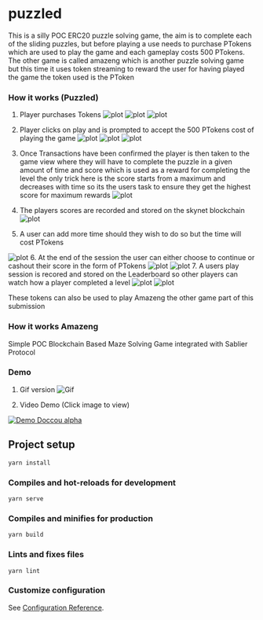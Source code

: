 # puzzled

This is a silly POC ERC20 puzzle solving game, the aim is to complete each of the sliding puzzles, but before playing a use needs to purchase PTokens which are used to play the game and each gameplay costs 500 PTokens. The other game is called amazeng which is another puzzle solving game but this time it uses token streaming to reward the user for having played the game the token used is the PToken

### How it works (Puzzled)
1. Player purchases Tokens
![plot](./screenshots/1.png)
![plot](./screenshots/2.png)
![plot](./screenshots/3.png)
2. Player clicks on play and is prompted to accept the 500 PTokens cost of playing the game
![plot](./screenshots/4.png)
![plot](./screenshots/5.png)
![plot](./screenshots/6.png)

3. Once Transactions have been confirmed the player is then taken to the game view where they will have to complete the puzzle in a given amount of time and score which is used as a reward for completing the level the only trick here is the score starts from a maximum and decreases with time so its the users task to ensure they get the highest score for maximum rewards
![plot](./screenshots/7.png)
4. The players scores are recorded and stored on the skynet blockchain 
![plot](./screenshots/8.png)
5. A user can add more time should they wish to do so but the time will cost PTokens

![plot](./screenshots/11.png)
6. At the end of the session the user can either choose to continue or cashout their score in the form of PTokens
![plot](./screenshots/9.png)
![plot](./screenshots/10.png)
7. A users play session is recored and stored on the Leaderboard so other players can watch how a player completed a level
![plot](./screenshots/12.png)
![plot](./screenshots/13.png)






These tokens can also be used to play Amazeng the other game part of this submission


### How it works Amazeng
Simple POC Blockchain Based Maze Solving Game integrated with Sablier Protocol
### Demo

1. Gif version
![Gif](https://siasky.net/AABz2QLd6A-6GrEtX_Xj7IcnaH_HLOFI_3GtAZyZajQAaQ)
   

2. Video Demo (Click image to view)

[![Demo Doccou alpha](https://siasky.net/_ABwZ0XtL0hWJplNHC0uinluB58zspfrKZ40z5oWaXQ0Jw)](https://siasky.net/AACskXDjLXKfEZpeGb0z-0vpkHCgiH2qteSiHAEPgMKMGQ)

## Project setup
```
yarn install
```

### Compiles and hot-reloads for development
```
yarn serve
```

### Compiles and minifies for production
```
yarn build
```

### Lints and fixes files
```
yarn lint
```

### Customize configuration
See [Configuration Reference](https://cli.vuejs.org/config/).
